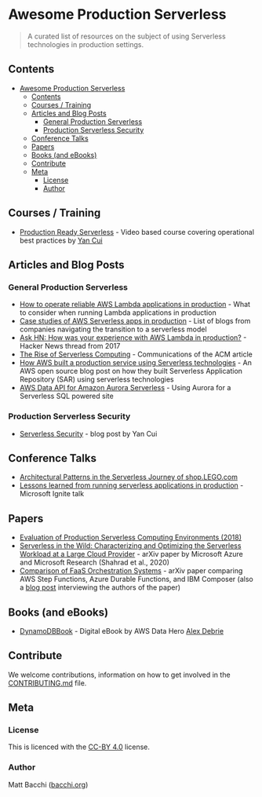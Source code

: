 # Awesome Production Serverless

> A curated list of resources on the subject of using Serverless technologies in production settings.

## Contents
- [Awesome Production Serverless](#awesome-production-serverless)
  - [Contents](#contents)
  - [Courses / Training](#courses--training)
  - [Articles and Blog Posts](#articles-and-blog-posts)
    - [General Production Serverless](#general-production-serverless)
    - [Production Serverless Security](#production-serverless-security)
  - [Conference Talks](#conference-talks)
  - [Papers](#papers)
  - [Books (and eBooks)](#books-and-ebooks)
  - [Contribute](#contribute)
  - [Meta](#meta)
    - [License](#license)
    - [Author](#author)

## Courses / Training
- [Production Ready Serverless](https://productionreadyserverless.com/) - Video based course covering operational best practices by [Yan Cui](https://theburningmonk.com/)

## Articles and Blog Posts
### General Production Serverless
- [How to operate reliable AWS Lambda applications in production](https://www.concurrencylabs.com/blog/how-to-operate-aws-lambda/) - What to consider when running Lambda applications in production
- [Case studies of AWS Serverless apps in production](https://winterwindsoftware.com/real-world-serverless-case-studies/) - List of blogs from companies navigating the transition to a serverless model
- [Ask HN: How was your experience with AWS Lambda in production?](https://news.ycombinator.com/item?id=14601809) - Hacker News thread from 2017
- [The Rise of Serverless Computing](https://cacm.acm.org/magazines/2019/12/241054-the-rise-of-serverless-computing/fulltext) - Communications of the ACM article
- [How AWS built a production service using Serverless technologies](https://aws.amazon.com/blogs/opensource/real-world-serverless-application/) - An AWS open source blog post on how they built Serverless Application Repository (SAR) using serverless technologies
- [AWS Data API for Amazon Aurora Serverless](https://madabout.cloud/2019/09/01/aws-data-api-for-amazon-aurora-serverless/) - Using Aurora for a Serverless SQL powered site

### Production Serverless Security
- [Serverless Security](https://theburningmonk.com/2017/08/many-faced-threats-to-serverless-security/) - blog post by Yan Cui

## Conference Talks
- [Architectural Patterns in the Serverless Journey of shop.LEGO.com](https://www.youtube.com/watch?v=tK6df3IJcgc)
- [Lessons learned from running serverless applications in production](https://azure.microsoft.com/en-us/resources/videos/ignite-2018-lessons-learned-from-running-serverless-applications-in-production/) - Microsoft Ignite talk

## Papers
- [Evaluation of Production Serverless Computing Environments (2018)](https://www.researchgate.net/publication/324362882_Evaluation_of_Production_Serverless_Computing_Environments)
- [Serverless in the Wild: Characterizing and Optimizing the Serverless Workload at a Large Cloud Provider](https://arxiv.org/abs/2003.03423) - arXiv paper by Microsoft Azure and Microsoft Research (Shahrad et al., 2020)
- [Comparison of FaaS Orchestration Systems](https://arxiv.org/pdf/1807.11248.pdf) - arXiv paper comparing AWS Step Functions, Azure Durable Functions, and IBM Composer (also a [blog post](https://medium.com/@essenvanbas/7-checkboxes-to-compare-serverless-orchestration-services-f800564e8283) interviewing the authors of the paper)

## Books (and eBooks)
- [DynamoDBBook](https://www.dynamodbbook.com/) - Digital eBook by AWS Data Hero [Alex Debrie](https://www.alexdebrie.com/)

## Contribute
We welcome contributions, information on how to get involved in the [CONTRIBUTING.md](CONTRIBUTING.md) file.

## Meta

### License
This is licenced with the [CC-BY 4.0](LICENSE) license.

### Author
Matt Bacchi ([bacchi.org](https://bacchi.org))
